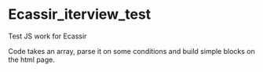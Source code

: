 # Ecassir_iterview_test
Test JS work for Ecassir

Code takes an array, parse it on some conditions and build simple blocks on the html page.
